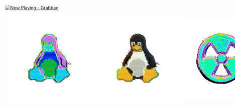 [![Now Playing - Grabbag](https://img.shields.io/badge/Now_Playing-Grabbag-%237d1d1d?style=for-the-badge&logo=spotify&logoColor=white)](https://open.spotify.com/track/6B2TZtTMIlkeDaJozMFQKs)

<div style="display:flex;align-items:center;">
  <img src="https://raw.githubusercontent.com/odigij/odigij/refs/heads/main/assets/tux-pixelated-dark.gif#gh-dark-mode-only">
  <img src="https://raw.githubusercontent.com/odigij/odigij/refs/heads/main/assets/tux-pixelated-light.gif#gh-light-mode-only">
  <img src="https://raw.githubusercontent.com/odigij/odigij/refs/heads/main/assets/dn-dark.gif#gh-dark-mode-only">
  <img src="https://raw.githubusercontent.com/odigij/odigij/refs/heads/main/assets/dn-light.gif#gh-light-mode-only">
  <!---
  <img src="https://raw.githubusercontent.com/odigij/odigij/refs/heads/main/assets/arch-dark.gif#gh-dark-mode-only">
  <img src="https://raw.githubusercontent.com/odigij/odigij/refs/heads/main/assets/arch-light.gif#gh-light-mode-only">
  <img src="https://raw.githubusercontent.com/odigij/odigij/refs/heads/main/assets/nvim-dark.gif#gh-dark-mode-only">
  <img src="https://raw.githubusercontent.com/odigij/odigij/refs/heads/main/assets/nvim-light.gif#gh-light-mode-only">
  -->
</div>
